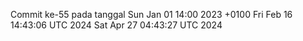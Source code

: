 Commit ke-55 pada tanggal Sun Jan 01 14:00 2023 +0100
Fri Feb 16 14:43:06 UTC 2024
Sat Apr 27 04:43:27 UTC 2024
